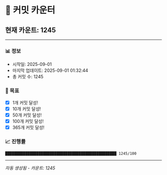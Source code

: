 # 🔢 커밋 카운터

## 현재 카운트: 1245

---

### 📊 정보
- 시작일: 2025-09-01
- 마지막 업데이트: 2025-09-01 01:32:44
- 총 커밋 수: 1245

### 🎯 목표
- [x] 1개 커밋 달성!
- [x] 10개 커밋 달성!
- [x] 50개 커밋 달성!
- [x] 100개 커밋 달성!
- [x] 365개 커밋 달성!

### 📈 진행률
```
██████████████████████████████████████████████████ 1245/100
```

---
*자동 생성됨 - 카운트: 1245*
